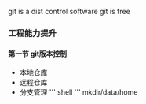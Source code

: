 git is a dist control software
git is free

### 工程能力提升
#### 第一节 git版本控制
+ 本地仓库
+ 远程仓库
+ 分支管理
'''
	shell
'''
mkdir/data/home
